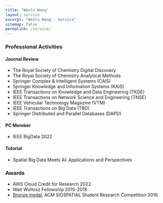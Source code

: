 ```yaml
---
title: "Wenlu Wang"
layout: service
excerpt: "Wenlu Wang - Service"
sitemap: false
permalink: /service/
---
```

### Professional Activities

#### Journal Review  

- The Royal Society of Chemistry Digital Discovery
- The Royal Society of Chemistry Analytical Methods
- Springer Complex & Intelligent Systems (CAIS)
- Springer Knowledge and Information Systems (KAIS)
- IEEE Transactions on Knowledge and Data Engineering (TKDE) 
- IEEE Transactions on Network Science and Engineering (TNSE)
- IEEE Vehicular Technology Magazine (VTM)                         
- IEEE Transactions on Big Data (TBD)
- Springer Distributed and Parallel Databases (DAPD)


#### PC Member

- IEEE BigData 2022

#### Tutorial

- Spatial Big Data Meets AI: Applications and Perspectives


### Awards

- AWS Cloud Credit for Research  2022
- Walt Woltosz Fellowship    2015-2018
- <a href="https://src.acm.org/winners/2017">Bronze medal</a>, ACM SIGSPATIAL Student Research Competition    2016